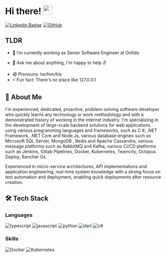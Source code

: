 # Hi there! <img src="https://media.giphy.com/media/hvRJCLFzcasrR4ia7z/giphy.gif" width="29px">

[![Linkedin Badge](https://img.shields.io/badge/-LinkedIn-blue?style=flat-square&logo=Linkedin&logoColor=white&link=https://www.linkedin.com/in/rubentacastro/)](https://www.linkedin.com/in/rubentacastro/)
[![GitHub](https://img.shields.io/badge/-GitHub-black?style=flat-square&logo=github&link=https://github.com/rubentacastro02/rubentacastro02)](https://github.com/rubentacastro02/rubentacastro02) 

## TLDR
- 🔭 I’m currently working as Senior Software Engineer at Onfido
<!-- - 🌱 I’m currently learning ...
- 👯 I’m looking to collaborate on ...
- 🤔 I’m looking for help with ... -->
- 💬 Ask me about anything, I'm happy to help ✌️
<!-- - 📫 How to reach me: ... -->
- 😄 Pronouns: he/him/his
- ⚡ Fun fact: There's no place like 127.0.0.1


## 🚀 About Me

I'm experienced, dedicated, proactive, problem-solving software developer who quickly learns any technology or work methodology and with a demonstrated history of working in the internet industry.
I'm specializing in the development of large-scale backend solutions for web applications using various programming languages ​​and frameworks, such as C #, .NET Framework, .NET Core and Node.Js, various database engines such as Microsoft SQL Server, MongoDB , Redis and Apache Cassandra, various message platforms such as RabbitMQ and Kafka, various CI/CD platforms such as Jenkins, Gitlab Pipelines, Docker, Kubernetes, Teamcity, Octopus Deploy, Rancher Os.

Experienced in micro-service architectures, API implementations and application engineering, real-time system knowledge with a strong focus on test automation and deployment, enabling quick deployments after resource creation.

##  🛠 Tech Stack

### Languages

![typescript](https://img.shields.io/badge/TypeScript-3178C6?style=for-the-badge&logo=typescript&logoColor=white)
![javascript](https://img.shields.io/badge/JavaScript-323330?style=for-the-badge&logo=javascript&logoColor=F7DF1E)
![python](https://img.shields.io/badge/Python-3776AB?style=for-the-badge&logo=python&logoColor=white)
![dart](https://img.shields.io/badge/Dart-28B6F6?style=for-the-badge&logo=dart&logoColor=white)
![c#](https://img.shields.io/badge/Dotnet-ffffff?style=for-the-badge&logo=csharp&logoColor=9b4993)

### Skills
![Docker](https://img.shields.io/badge/-Docker-black?style=for-the-badge&logo=docker)
![Kubernetes](https://img.shields.io/badge/-Kubernetes-black?style=for-the-badge&logo=kubernetes)
